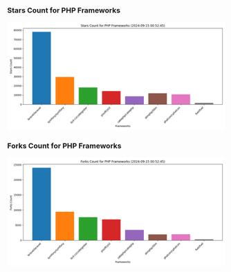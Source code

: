### Stars Count for PHP Frameworks

![Stars Chart](./archive/charts/20240915005245_stars_count.png)

### Forks Count for PHP Frameworks

![Forks Chart](./archive/charts/20240915005245_forks_count.png)

